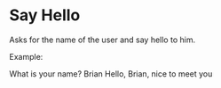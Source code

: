 # Say Hello

Asks for the name of the user and say hello to him.

Example:

What is your name? Brian
Hello, Brian, nice to meet you
